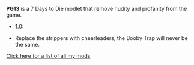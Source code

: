 **PG13** is a 7 Days to Die modlet that remove nudity and profanity from the game.

* 1.0:
- Replace the strippers with cheerleaders, the Booby Trap will never be the same.


[Click here for a list of all my mods](https://github.com/Laotseu/7dtdMods/blob/master/README.md)
